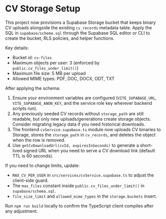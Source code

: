 # CV Storage Setup

This project now provisions a Supabase Storage bucket that keeps binary CV uploads alongside the existing `cv_records` metadata table. Apply the SQL in `supabase/schema.sql` through the Supabase SQL editor or CLI to create the bucket, RLS policies, and helper functions.

Key details:
- Bucket id: `cv-files`
- Maximum objects per user: 3 (enforced by `public.cv_files_under_limit()`)
- Maximum file size: 5 MB per upload
- Allowed MIME types: PDF, DOC, DOCX, ODT, TXT

After applying the schema:
1. Ensure your environment variables are configured (`VITE_SUPABASE_URL`, `VITE_SUPABASE_ANON_KEY`, and the service role key wherever backend scripts run).
2. Any previously seeded CV records without `storage_path` are still readable, but only new uploads/generations create storage objects. Consider migrating legacy data if you need historical downloads.
3. The frontend `cvService.supabase.ts` module now uploads CV binaries to Storage, stores the `storage_path` in `cv_records`, and deletes the object when the row is removed.
4. Use `getCvDownloadUrl(cvId, expiresInSeconds)` to generate a short-lived signed URL when you need to serve a CV download link (default TTL is 60 seconds).

If you need to change limits, update:
- `MAX_CV_PER_USER` in `src/services/cvService.supabase.ts` to adjust the client-side guard.
- The `max_files` constant inside `public.cv_files_under_limit()` in `supabase/schema.sql`.
- `file_size_limit` and `allowed_mime_types` in the `storage.buckets` insert.

Run `npm run build` locally to confirm the TypeScript client compiles after any adjustment.
